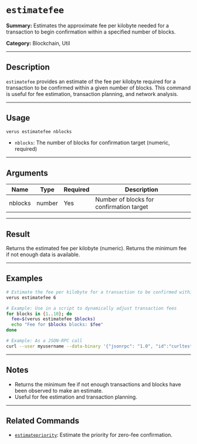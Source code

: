 # `estimatefee`

**Summary:**
Estimates the approximate fee per kilobyte needed for a transaction to begin confirmation within a specified number of blocks.

**Category:**
Blockchain, Util

---

## Description
`estimatefee` provides an estimate of the fee per kilobyte required for a transaction to be confirmed within a given number of blocks. This command is useful for fee estimation, transaction planning, and network analysis.

---

## Usage
```bash
verus estimatefee nblocks
```
- `nblocks`: The number of blocks for confirmation target (numeric, required)

---

## Arguments
| Name    | Type    | Required | Description                                 |
|---------|---------|----------|---------------------------------------------|
| nblocks | number  | Yes      | Number of blocks for confirmation target    |

---

## Result
Returns the estimated fee per kilobyte (numeric). Returns the minimum fee if not enough data is available.

---

## Examples
```bash
# Estimate the fee per kilobyte for a transaction to be confirmed within 6 blocks
verus estimatefee 6

# Example: Use in a script to dynamically adjust transaction fees
for blocks in {1..10}; do
  fee=$(verus estimatefee $blocks)
  echo "Fee for $blocks blocks: $fee"
done

# Example: As a JSON-RPC call
curl --user myusername --data-binary '{"jsonrpc": "1.0", "id":"curltest", "method": "estimatefee", "params": [6] }' -H 'content-type: text/plain;' http://127.0.0.1:27486/
```

---

## Notes
- Returns the minimum fee if not enough transactions and blocks have been observed to make an estimate.
- Useful for fee estimation and transaction planning.

---

## Related Commands
- [`estimatepriority`](./estimatepriority.md): Estimate the priority for zero-fee confirmation. 